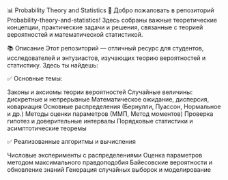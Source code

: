 📊 Probability Theory and Statistics
🔢 Добро пожаловать в репозиторий Probability-theory-and-statistics! Здесь собраны важные теоретические концепции, практические задачи и решения, связанные с теорией вероятностей и математической статистикой.

📚 Описание
Этот репозиторий — отличный ресурс для студентов, исследователей и энтузиастов, изучающих теорию вероятностей и статистику. Здесь ты найдешь:

✅ Основные темы:

Законы и аксиомы теории вероятностей
Случайные величины: дискретные и непрерывные
Математическое ожидание, дисперсия, ковариация
Основные распределения (Бернулли, Пуассон, Нормальное и др.)
Методы оценки параметров (ММП, Метод моментов)
Проверка гипотез и доверительные интервалы
Порядковые статистики и асимптотические теоремы

✅ Реализованные алгоритмы и вычисления

Числовые эксперименты с распределениями
Оценка параметров методом максимального правдоподобия
Байесовские вероятности и обновление знаний
Генерация случайных выборок и моделирование

